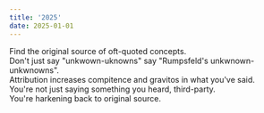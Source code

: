 ```yaml
---
title: '2025'
date: 2025-01-01
---
```


Find the original source of oft-quoted concepts.  
Don't just say "unkwown-uknowns" say "Rumpsfeld's unkwnown-unkwnowns".  
Attribution increases compitence and gravitos in what you've said.  
You're not just saying something you heard, third-party.  
You're harkening back to original source.
